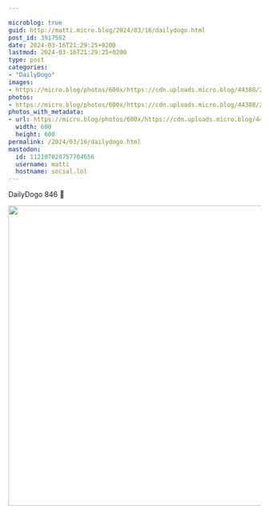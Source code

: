 ```yaml
---

microblog: true
guid: http://matti.micro.blog/2024/03/16/dailydogo.html
post_id: 3917562
date: 2024-03-16T21:29:25+0200
lastmod: 2024-03-16T21:29:25+0200
type: post
categories:
- "DailyDogo"
images:
- https://micro.blog/photos/600x/https://cdn.uploads.micro.blog/44388/2024/a563926534ed4243a5eb7a2ceda03fc4.jpg
photos:
- https://micro.blog/photos/600x/https://cdn.uploads.micro.blog/44388/2024/a563926534ed4243a5eb7a2ceda03fc4.jpg
photos_with_metadata:
- url: https://micro.blog/photos/600x/https://cdn.uploads.micro.blog/44388/2024/a563926534ed4243a5eb7a2ceda03fc4.jpg
  width: 600
  height: 600
permalink: /2024/03/16/dailydogo.html
mastodon:
  id: 112107020757704656
  username: matti
  hostname: social.lol
---
```

DailyDogo 846 🐶

<img src="/media/uploads/2024/a563926534ed4243a5eb7a2ceda03fc4.jpg" width="600" height="600" alt="" />

